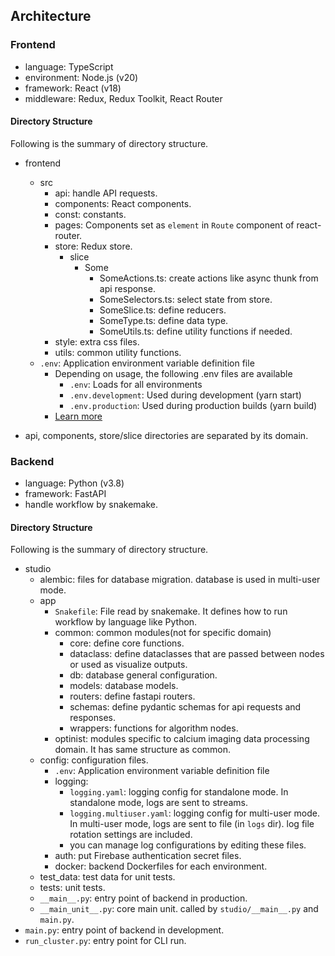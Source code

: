 ## Architecture
### Frontend
- language: TypeScript
- environment: Node.js (v20)
- framework: React (v18)
- middleware: Redux, Redux Toolkit, React Router

#### Directory Structure
Following is the summary of directory structure.

- frontend
  - src
    - api: handle API requests.
    - components: React components.
    - const: constants.
    - pages: Components set as `element` in `Route` component of react-router.
    - store: Redux store.
      - slice
        - Some
          - SomeActions.ts: create actions like async thunk from api response.
          - SomeSelectors.ts: select state from store.
          - SomeSlice.ts: define reducers.
          - SomeType.ts: define data type.
          - SomeUtils.ts: define utility functions if needed.
    - style: extra css files.
    - utils: common utility functions.
  - `.env`: Application environment variable definition file
    - Depending on usage, the following .env files are available
      - `.env`: Loads for all environments
      - `.env.development`: Used during development (yarn start) 
      - `.env.production`: Used during production builds (yarn build)
    - [Learn more](https://create-react-app.dev/docs/adding-custom-environment-variables/#what-other-env-files-can-be-used)

- api, components, store/slice directories are separated by its domain.

### Backend
- language: Python (v3.8)
- framework: FastAPI
- handle workflow by snakemake.

#### Directory Structure
Following is the summary of directory structure.
- studio
  - alembic: files for database migration. database is used in multi-user mode.
  - app
    - `Snakefile`: File read by snakemake. It defines how to run workflow by language like Python.
    - common: common modules(not for specific domain)
      - core: define core functions.
      - dataclass: define dataclasses that are passed between nodes or used as visualize outputs.
      - db: database general configuration.
      - models: database models.
      - routers: define fastapi routers.
      - schemas: define pydantic schemas for api requests and responses.
      - wrappers: functions for algorithm nodes.
    - optinist: modules specific to calcium imaging data processing domain. It has same structure as common.
  - config: configuration files.
    - `.env`: Application environment variable definition file
    - logging:
      - `logging.yaml`: logging config for standalone mode. In standalone mode, logs are sent to streams.
      - `logging.multiuser.yaml`: logging config for multi-user mode. In multi-user mode, logs are sent to file (in `logs` dir). log file rotation settings are included.
      - you can manage log configurations by editing these files.
    - auth: put Firebase authentication secret files.
    - docker: backend Dockerfiles for each environment.
  - test_data: test data for unit tests.
  - tests: unit tests.
  - `__main__.py`: entry point of backend in production.
  - `__main_unit__.py`: core main unit. called by `studio/__main__.py` and `main.py`.
- `main.py`: entry point of backend in development.
- `run_cluster.py`: entry point for CLI run.

